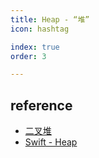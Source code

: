 ```yaml
---
title: Heap - “堆”
icon: hashtag

index: true
order: 3

---
```


<!-- more -->

## reference

- [二叉堆](https://visualgo.net/zh/heap/print)
- [Swift - Heap](https://github.com/apple/swift-collections/blob/main/Sources/HeapModule/Heap.swift)